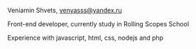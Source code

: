 Veniamin Shvets, venyasss@yandex.ru

Front-end developer, currently study in Rolling Scopes School

Experience with javascript, html, css, nodejs and php
